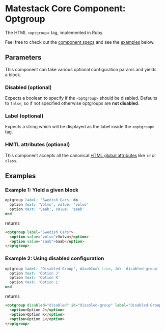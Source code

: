 # Matestack Core Component: Optgroup

The HTML `<optgroup>` tag, implemented in Ruby.

Feel free to check out the [component specs](/spec/usage/components/optgroup_spec.rb) and see the [examples](#examples) below.

## Parameters
This component can take various optional configuration params and yields a block.

### Disabled (optional)
Expects a boolean to specify if the `<optgroup>` should be disabled. Defaults to `false`, so if not specified otherwise optgroups are **not disabled**.

### Label (optional)
Expects a string which will be displayed as the label inside the `<optgroup>` tag.

### HMTL attributes (optional)
This component accepts all the canonical [HTML global attributes](https://www.w3schools.com/tags/ref_standardattributes.asp) like `id` or `class`.

## Examples

### Example 1: Yield a given block

```ruby
optgroup label: 'Swedish Cars' do
  option text: 'Volvo', value: 'volvo'
  option text: 'Saab', value: 'saab'
end
```

returns

```html
<optgroup label="Swedish Cars">
  <option value="volvo">Volvo</option>
  <option value="saab">Saab</option>
</optgroup>
```

### Example 2: Using disabled configuration

```ruby
optgroup label: 'Disabled Group', disabled: true, id: 'disabled-group' do
  option text: 'Option J'
  option text: 'Option K'
  option text: 'Option L'
end
```

returns

```html
<optgroup disabled="disabled" id="disabled-group" label="Disabled Group">
  <option>Option J</option>
  <option>Option K</option>
  <option>Option L</option>
</optgroup>
```

